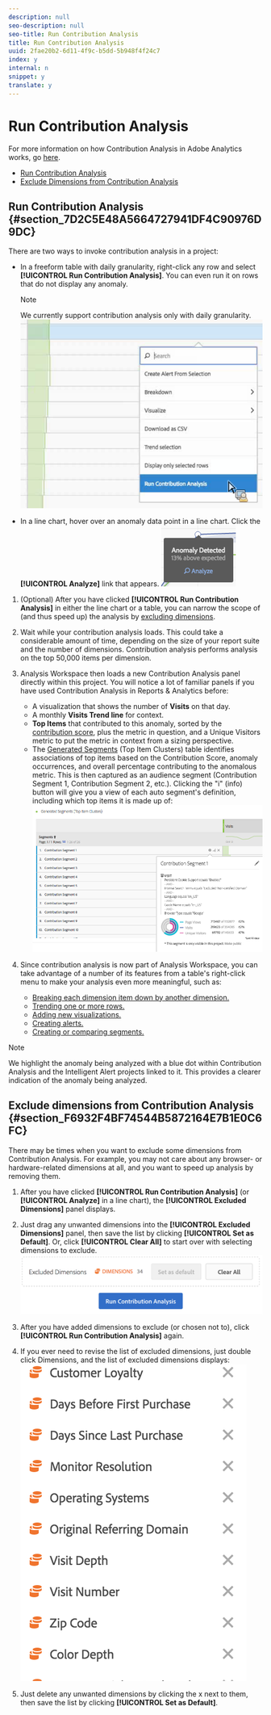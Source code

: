 ```yaml
---
description: null
seo-description: null
seo-title: Run Contribution Analysis
title: Run Contribution Analysis
uuid: 2fae20b2-6d11-4f9c-b5dd-5b948f4f24c7
index: y
internal: n
snippet: y
translate: y
---
```


# Run Contribution Analysis

For more information on how Contribution Analysis in Adobe Analytics works, go [ here](https://marketing.adobe.com/resources/help/en_US/analytics/contribution/). 



* [ Run Contribution Analysis](../../../analysis_workspace_bucket/virtual-analyst/contribution-analysis/run-contribution-analysis.md#section_7D2C5E48A5664727941DF4C90976D9DC)
* [ Exclude Dimensions from Contribution Analysis](../../../analysis_workspace_bucket/virtual-analyst/contribution-analysis/run-contribution-analysis.md#section_F6932F4BF74544B5872164E7B1E0C6FC)

## Run Contribution Analysis {#section_7D2C5E48A5664727941DF4C90976D9DC}

There are two ways to invoke contribution analysis in a project: 



* In a freeform table with daily granularity, right-click any row and select **[!UICONTROL  Run Contribution Analysis]**. You can even run it on rows that do not display any anomaly. 
  >[!NOTE]
  >
  >We currently support contribution analysis only with daily granularity.
  ![](assets/run_ca.png) 

* In a line chart, hover over an anomaly data point in a line chart. Click the **[!UICONTROL  Analyze]** link that appears. ![](assets/contribution-analysis.png) 


1. (Optional) After you have clicked **[!UICONTROL  Run Contribution Analysis]** in either the line chart or a table, you can narrow the scope of (and thus speed up) the analysis by [ excluding dimensions](../../../analysis_workspace_bucket/virtual-analyst/contribution-analysis/run-contribution-analysis.md#section_F6932F4BF74544B5872164E7B1E0C6FC).
1. Wait while your contribution analysis loads. This could take a considerable amount of time, depending on the size of your report suite and the number of dimensions. Contribution analysis performs analysis on the top 50,000 items per dimension.
1. Analysis Workspace then loads a new Contribution Analysis panel directly within this project. You will notice a lot of familiar panels if you have used Contribution Analysis in Reports &amp; Analytics before: 

    * A visualization that shows the number of **Visits** on that day.
    * A monthly **Visits Trend line** for context.
    * **Top Items** that contributed to this anomaly, sorted by the [ contribution score](https://marketing.adobe.com/resources/help/en_US/analytics/contribution/ca_contribution_score.html), plus the metric in question, and a Unique Visitors metric to put the metric in context from a sizing perspective.
    * The [ Generated Segments](https://marketing.adobe.com/resources/help/en_US/analytics/contribution/ca_workflow_premium.html) (Top Item Clusters) table identifies associations of top items based on the Contribution Score, anomaly occurrences, and overall percentage contributing to the anomalous metric. This is then captured as an audience segment (Contribution Segment 1, Contribution Segment 2, etc.). Clicking the "i" (info) button will give you a view of each auto segment's definition, including which top items it is made up of: ![](assets/auto_segment.png) 


1. Since contribution analysis is now part of Analysis Workspace, you can take advantage of a number of its features from a table's right-click menu to make your analysis even more meaningful, such as: 

    * [ Breaking each dimension item down by another dimension. ](../../../analysis_workspace_bucket/analysis-workspace-components/dimensions/t_breakdown_fa.md#task_B594DA2476E84DFDA8279E831F0BD9C4)
    * [ Trending one or more rows.](../../../analysis_workspace_bucket/analysis-workspace-features.md#section_34930C967C104C2B9092BA8DCF2BF81A)
    * [ Adding new visualizations.](../../../analysis_workspace_bucket/freeform-analysis-visualizations.md#concept_09242627629147A88A68F1506954C276)
    * [ Creating alerts. ](../../../analysis_workspace_bucket/virtual-analyst/intellligent_alerts.md#concept_3B41B293C0C444038A9F3068A7676D42)
    * [ Creating or comparing segments.](../../../analysis_workspace_bucket/panels/segment-comparison.md#concept_74FAC1C6D0204F9190A110B0D9005793)


>[!NOTE]
>
>We highlight the anomaly being analyzed with a blue dot within Contribution Analysis and the Intelligent Alert projects linked to it. This provides a clearer indication of the anomaly being analyzed.


## Exclude dimensions from Contribution Analysis {#section_F6932F4BF74544B5872164E7B1E0C6FC}

There may be times when you want to exclude some dimensions from Contribution Analysis. For example, you may not care about any browser- or hardware-related dimensions at all, and you want to speed up analysis by removing them. 

1. After you have clicked **[!UICONTROL  Run Contribution Analysis]** (or **[!UICONTROL  Analyze]** in a line chart), the **[!UICONTROL  Excluded Dimensions]** panel displays.
1. Just drag any unwanted dimensions into the **[!UICONTROL  Excluded Dimensions]** panel, then save the list by clicking **[!UICONTROL  Set as Default]**. Or, click **[!UICONTROL  Clear All]** to start over with selecting dimensions to exclude. ![](assets/exclude_dimensions.png) 

1. After you have added dimensions to exclude (or chosen not to), click **[!UICONTROL  Run Contribution Analysis]** again.
1. If you ever need to revise the list of excluded dimensions, just double click Dimensions, and the list of excluded dimensions displays: ![](assets/excluded-dimensions.png) 

1. Just delete any unwanted dimensions by clicking the x next to them, then save the list by clicking **[!UICONTROL  Set as Default]**.
